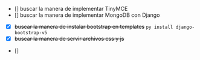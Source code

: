 * [] buscar la manera de implementar TinyMCE
* [] buscar la manera de implementar MongoDB con Django 
* [X] ~~buscar la manera de instalar bootstrap en templates~~ `py install django-bootstrap-v5`
* [X] ~~buscar la manera de servir archivos css y js~~
* []  